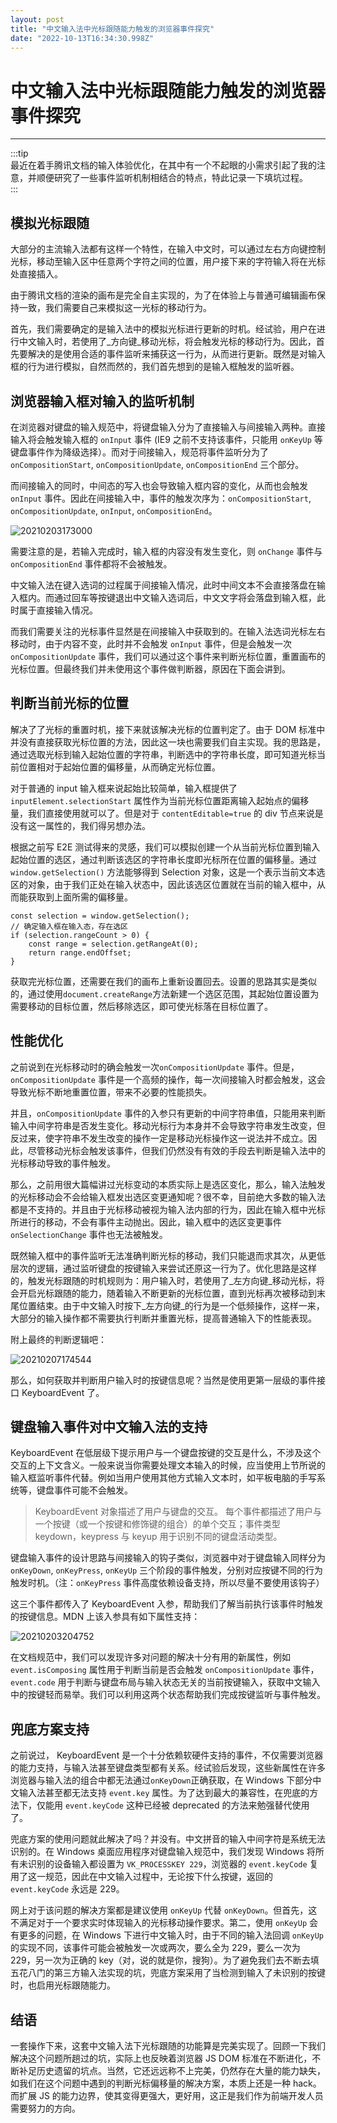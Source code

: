 ```yaml
---
layout: post
title: "中文输入法中光标跟随能力触发的浏览器事件探究"
date: "2022-10-13T16:34:30.998Z"
---
```

中文输入法中光标跟随能力触发的浏览器事件探究
======================

* * *

:::tip  
最近在着手腾讯文档的输入体验优化，在其中有一个不起眼的小需求引起了我的注意，并顺便研究了一些事件监听机制相结合的特点，特此记录一下填坑过程。  
:::

模拟光标跟随
------

大部分的主流输入法都有这样一个特性，在输入中文时，可以通过左右方向键控制光标，移动至输入区中任意两个字符之间的位置，用户接下来的字符输入将在光标处直接插入。

由于腾讯文档的渲染的画布是完全自主实现的，为了在体验上与普通可编辑画布保持一致，我们需要自己来模拟这一光标的移动行为。

首先，我们需要确定的是输入法中的模拟光标进行更新的时机。经试验，用户在进行中文输入时，若使用了_方向键_移动光标，将会触发光标的移动行为。因此，首先要解决的是使用合适的事件监听来捕获这一行为，从而进行更新。既然是对输入框的行为进行模拟，自然而然的，我们首先想到的是输入框触发的监听器。

浏览器输入框对输入的监听机制
--------------

在浏览器对键盘的输入规范中，将键盘输入分为了直接输入与间接输入两种。直接输入将会触发输入框的 `onInput` 事件 (IE9 之前不支持该事件，只能用 `onKeyUp` 等键盘事件作为降级选择）。而对于间接输入，规范将事件监听分为了 `onCompositionStart`, `onCompositionUpdate`, `onCompositionEnd` 三个部分。

而间接输入的同时，中间态的写入也会导致输入框内容的变化，从而也会触发 `onInput` 事件。因此在间接输入中，事件的触发次序为：`onCompositionStart`, `onCompositionUpdate`, `onInput`, `onCompositionEnd`。

![20210203173000](https://img2022.cnblogs.com/other/870376/202210/870376-20221013165718699-1797961352.png)

需要注意的是，若输入完成时，输入框的内容没有发生变化，则 `onChange` 事件与 `onCompositionEnd` 事件都将不会被触发。

中文输入法在键入选词的过程属于间接输入情况，此时中间文本不会直接落盘在输入框内。而通过回车等按键退出中文输入选词后，中文文字将会落盘到输入框，此时属于直接输入情况。

而我们需要关注的光标事件显然是在间接输入中获取到的。在输入法选词光标左右移动时，由于内容不变，此时并不会触发 `onInput` 事件，但是会触发一次 `onCompositionUpdate` 事件，我们可以通过这个事件来判断光标位置，重置画布的光标位置。但最终我们并未使用这个事件做判断器，原因在下面会讲到。

判断当前光标的位置
---------

解决了了光标的重置时机，接下来就该解决光标的位置判定了。由于 DOM 标准中并没有直接获取光标位置的方法，因此这一块也需要我们自主实现。我的思路是，通过选取光标到输入起始位置的字符串，判断选中的字符串长度，即可知道光标当前位置相对于起始位置的偏移量，从而确定光标位置。

对于普通的 input 输入框来说起始比较简单，输入框提供了 `inputElement.selectionStart` 属性作为当前光标位置距离输入起始点的偏移量，我们直接使用就可以了。但是对于 `contentEditable=true` 的 div 节点来说是没有这一属性的，我们得另想办法。

根据之前写 E2E 测试得来的灵感，我们可以模拟创建一个从当前光标位置到输入起始位置的选区，通过判断该选区的字符串长度即光标所在位置的偏移量。通过 `window.getSelection()` 方法能够得到 Selection 对象，这是一个表示当前文本选区的对象，由于我们正处在输入状态中，因此该选区位置就在当前的输入框中，从而能获取到上面所需的偏移量。

    const selection = window.getSelection();
    // 确定输入框在输入态，存在选区
    if (selection.rangeCount > 0) {
        const range = selection.getRangeAt(0);
        return range.endOffset;
    }
    

获取完光标位置，还需要在我们的画布上重新设置回去。设置的思路其实是类似的，通过使用`document.createRange`方法新建一个选区范围，其起始位置设置为需要移动的目标位置，然后移除选区，即可使光标落在目标位置了。

性能优化
----

之前说到在光标移动时的确会触发一次`onCompositionUpdate` 事件。但是，`onCompositionUpdate` 事件是一个高频的操作，每一次间接输入时都会触发，这会导致光标不断地重置位置，带来不必要的性能损失。

并且，`onCompositionUpdate` 事件的入参只有更新的中间字符串值，只能用来判断输入中间字符串是否发生变化。移动光标行为本身并不会导致字符串发生改变，但反过来，使字符串不发生改变的操作一定是移动光标操作这一说法并不成立。因此，尽管移动光标会触发该事件，但我们仍然没有有效的手段去判断是输入法中的光标移动导致的事件触发。

那么，之前用很大篇幅讲过光标变动的本质实际上是选区变化，那么，输入法触发的光标移动会不会给输入框发出选区变更通知呢？很不幸，目前绝大多数的输入法都是不支持的。并且由于光标移动被视为输入法内部的行为，因此在输入框中光标所进行的移动，不会有事件主动抛出。因此，输入框中的选区变更事件 `onSelectionChange` 事件也无法被触发。

既然输入框中的事件监听无法准确判断光标的移动，我们只能退而求其次，从更低层次的逻辑，通过监听键盘的按键输入来尝试还原这一行为了。优化思路是这样的，触发光标跟随的时机规则为：用户输入时，若使用了_左方向键_移动光标，将会开启光标跟随的能力，随着输入不断更新的光标位置，直到光标再次被移动到末尾位置结束。由于中文输入时按下_左方向键_的行为是一个低频操作，这样一来，大部分的输入操作都不需要执行判断并重置光标，提高普通输入下的性能表现。

附上最终的判断逻辑吧：

![20210207174544](https://img2022.cnblogs.com/other/870376/202210/870376-20221013165720563-782828733.png)

那么，如何获取并判断用户输入时的按键信息呢？当然是使用更第一层级的事件接口 KeyboardEvent 了。

键盘输入事件对中文输入法的支持
---------------

KeyboardEvent 在低层级下提示用户与一个键盘按键的交互是什么，不涉及这个交互的上下文含义。一般来说当你需要处理文本输入的时候，应当使用上节所说的输入框监听事件代替。例如当用户使用其他方式输入文本时，如平板电脑的手写系统等，键盘事件可能不会触发。

> KeyboardEvent 对象描述了用户与键盘的交互。 每个事件都描述了用户与一个按键（或一个按键和修饰键的组合）的单个交互；事件类型 keydown，keypress 与 keyup 用于识别不同的键盘活动类型。

键盘输入事件的设计思路与间接输入的钩子类似，浏览器中对于键盘输入同样分为 `onKeyDown`, `onKeyPress`, `onKeyUp` 三个阶段的事件触发，分别对应按键不同的行为触发时机。（注：`onKeyPress` 事件高度依赖设备支持，所以尽量不要使用该钩子）

这三个事件都传入了 KeyboardEvent 入参，帮助我们了解当前执行该事件时触发的按键信息。MDN 上该入参具有如下属性支持：

![20210203204752](https://img2022.cnblogs.com/other/870376/202210/870376-20221013165722263-1777753688.png)

在文档规范中，我们可以发现许多对问题的解决十分有用的新属性，例如 `event.isComposing` 属性用于判断当前是否会触发 `onCompositionUpdate` 事件，`event.code` 用于判断与键盘布局与输入状态无关的当前按键输入，获取中文输入中的按键轻而易举。我们可以利用这两个状态帮助我们完成按键监听与事件触发。

兜底方案支持
------

之前说过， KeyboardEvent 是一个十分依赖软硬件支持的事件，不仅需要浏览器的能力支持，与输入法甚至键盘类型都有关系。经试验后发现，这些新属性在许多浏览器与输入法的组合中都无法通过`onKeyDown`正确获取，在 Windows 下部分中文输入法甚至都无法支持 `event.key` 属性。为了达到最大的兼容性，在兜底的方法下，仅能用 `event.keyCode` 这种已经被 deprecated 的方法来勉强替代使用了。

兜底方案的使用问题就此解决了吗？并没有。中文拼音的输入中间字符是系统无法识别的。在 Windows 桌面应用程序对键盘输入规范中，我们发现 Windows 将所有未识别的设备输入都设置为 `VK_PROCESSKEY 229`，浏览器的 `event.keyCode` 复用了这一规范，因此在中文输入过程中，无论按下什么按键，返回的 `event.keyCode` 永远是 229。

网上对于该问题的解决方案都是建议使用 `onKeyUp` 代替 `onKeyDown`。但首先，这不满足对于一个要求实时体现输入的光标移动操作要求。第二，使用 `onKeyUp` 会有更多的问题，在 Windows 下进行中文输入时，由于不同的输入法回调 `onKeyUp` 的实现不同，该事件可能会被触发一次或两次，要么全为 229，要么一次为 229，另一次为正确的 key（对，说的就是你，搜狗）。为了避免我们去不断去填五花八门的第三方输入法实现的坑，兜底方案采用了当检测到输入了未识别的按键时，也启用光标跟随能力。

结语
--

一套操作下来，这套中文输入法下光标跟随的功能算是完美实现了。回顾一下我们解决这个问题所趟过的坑，实际上也反映着浏览器 JS DOM 标准在不断进化，不断补足历史遗留的坑点。当然，它还远远称不上完美，仍然存在大量的能力缺失，如我们在这个问题中遇到的判断光标偏移量的解决方案，本质上还是一种 hack。而扩展 JS 的能力边界，使其变得更强大，更好用，这正是我们作为前端开发人员需要努力的方向。